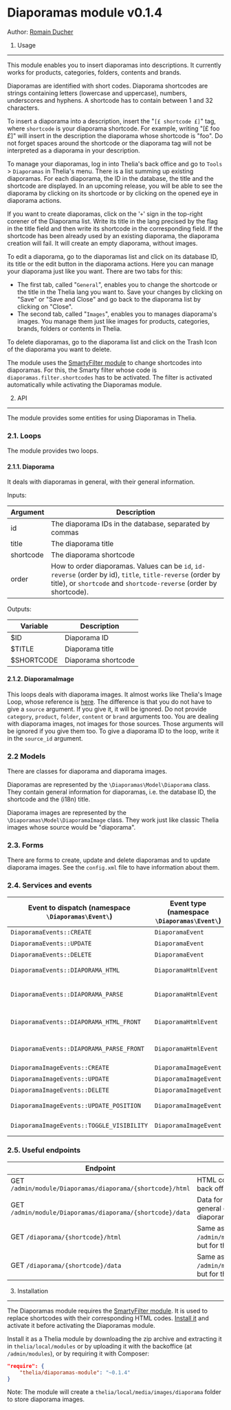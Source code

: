 <!--
    This file is part of the "Diaporamas" Thelia 2 module.

    Copyright (c) OpenStudio
    email : dev@thelia.net
    web : http://www.thelia.net

    For the full copyright and license information, please view the LICENSE.txt
    file that was distributed with this source code.
-->

Diaporamas module v0.1.4
===

Author: [Romain Ducher](mailto://rducher@openstudio.fr)

1. Usage
---

This module enables you to insert diaporamas into descriptions. It currently works for products, categories, folders,
contents and brands.

Diaporamas are identified with short codes. Diaporama shortcodes are strings containing letters (lowercase and uppercase),
numbers, underscores and hyphens. A shortcode has to contain between 1 and 32 characters.

To insert a diaporama into a description, insert the "`[£ shortcode £]`" tag, where `shortcode` is your diaporama shortcode.
For example, writing "[£ foo £]" will insert in the description the diaporama whose shortcode is "foo". Do not forget
spaces around the shortcode or the diaporama tag will not be interpreted as a diaporama in your description.

To manage your diaporamas, log in into Thelia's back office and go to `Tools` > `Diaporamas` in Thelia's menu. There is
a list summing up existing diaporamas. For each diaporama, the ID in the database, the title and the shortcode are
displayed. In an upcoming release, you will be able to see the diaporama by clicking on its shortcode or by clicking on
the opened eye in diaporama actions.

If you want to create diaporamas, click on the '`+`' sign in the top-right corener of the Diaporama list. Write its title
in the lang precised by the flag in the title field and then write its shortcode in the corresponding field. If the
shortcode has been already used by an existing diaporama, the diaporama creation will fail. It will create an empty
diaporama, without images.

To edit a diaporama, go to the diaporamas list and click on its database ID, its title or the edit button in the
diaporama actions. Here you can manage your diaporama just like you want. There are two tabs for this:

* The first tab, called "`General`", enables you to change the shortcode or the title in the Thelia lang you want to.
Save your changes by clicking on "Save" or "Save and Close" and go back to the diaporama list by clicking on "Close". 
* The second tab, called "`Images`", enables you to manages diaporama's images. You manage them just like images for
products, categories, brands, folders or contents in Thelia.

To delete diaporamas, go to the diaporama list and click on the Trash Icon of the diaporama you want to delete.

The module uses the [SmartyFilter module](https://github.com/thelia-modules/SmartyFilter) to change shortcodes into
diaporamas. For this, the Smarty filter whose code is `diaporamas.filter.shortcodes` has to be activated. The filter
is activated automatically while activating the Diaporamas module.


2. API
---

The module provides some entities for using Diaporamas in Thelia.

### 2.1. Loops

The module provides two loops.

#### 2.1.1. Diaporama

It deals with diaporamas in general, with their general information.

Inputs:

| Argument | Description |
| -------- | ----------- |
| id | The diaporama IDs in the database, separated by commas |
| title | The diaporama title |
| shortcode | The diaporama shortcode |
| order | How to order diaporamas. Values can be `id`, `id-reverse` (order by id), `title`, `title-reverse` (order by title), or `shortcode` and `shortcode-reverse` (order by shortcode). |

Outputs:

| Variable | Description |
| -------- | ----------- |
| $ID | Diaporama ID |
| $TITLE | Diaporama title |
| $SHORTCODE | Diaporama shortcode |

#### 2.1.2. DiaporamaImage

This loops deals with diaporama images. It almost works like Thelia's Image Loop, whose reference is
[here](http://doc.thelia.net/en/documentation/loop/image.html). The difference is that you do not have to give a
`source` argument. If you give it, it will be ignored. Do not provide `category`, `product`, `folder`, `content` or
`brand` arguments too. You are dealing with diaporama images, not images for those sources. Those arguments will be
ignored if you give them too. To give a diaporama ID to the loop, write it in the `source_id` argument.

### 2.2 Models

There are classes for diaporama and diaporama images.

Diaporamas are represented by the `\Diaporamas\Model\Diaporama` class. They contain general information for diaporamas,
i.e. the database ID, the shortcode and the (i18n) title.

Diaporama images are represented by the `\Diaporamas\Model\DiaporamaImage` class. They work just like classic Thelia
images whose source would be "diaporama".

### 2.3. Forms

There are forms to create, update and delete diaporamas and to update diaporama images. See the `config.xml` file to have
information about them.

### 2.4. Services and events

| Event to dispatch (namespace `\Diaporamas\Event\`) | Event type (namespace `\Diaporamas\Event\`) | Description |
| -------------------------------------------------- | ------------------------------------------ | ----------- |
| `DiaporamaEvents::CREATE` | `DiaporamaEvent` | Creating a diaporama |
| `DiaporamaEvents::UPDATE` | `DiaporamaEvent` | Updating a diaporama |
| `DiaporamaEvents::DELETE` | `DiaporamaEvent` | Deleting a diaporama |
| `DiaporamaEvents::DIAPORAMA_HTML` | `DiaporamaHtmlEvent` | While retrieving diaporama's HTML in the back office |
| `DiaporamaEvents::DIAPORAMA_PARSE` | `DiaporamaHtmlEvent` | While parsing descriptions to insert diaporama's HTML in the back office |
| `DiaporamaEvents::DIAPORAMA_HTML_FRONT` | `DiaporamaHtmlEvent` | Same as `DiaporamaEvents::DIAPORAMA_HTML` but for front office |
| `DiaporamaEvents::DIAPORAMA_PARSE_FRONT` | `DiaporamaHtmlEvent` | Same as `DiaporamaEvents::DIAPORAMA_PARSE` but for front office |
| `DiaporamaImageEvents::CREATE` | `DiaporamaImageEvent` | Creating a diaporama image |
| `DiaporamaImageEvents::UPDATE` | `DiaporamaImageEvent` | Updating a diaporama image |
| `DiaporamaImageEvents::DELETE` | `DiaporamaImageEvent` | Deleting a diaporama image |
| `DiaporamaImageEvents::UPDATE_POSITION` | `DiaporamaImageEvent` | Updating the image position in the diaporama |
| `DiaporamaImageEvents::TOGGLE_VISIBILITY` | `DiaporamaImageEvent` | Changing image visibility in the diaporama |

### 2.5. Useful endpoints

| Endpoint | Description |
| -------- | ----------- |
| GET `/admin/module/Diaporamas/diaporama/{shortcode}/html` | HTML code for the [£ shortcode £] diaporama. For the back office. |
| GET `/admin/module/Diaporamas/diaporama/{shortcode}/data` | Data for the [£ shortcode £] diaporama. It returns general data for the diaporama and information about diaporama images too. For the back office. |
| GET `/diaporama/{shortcode}/html` | Same as "GET `/admin/module/Diaporamas/diaporama/{shortcode}/html`" but for the front office. |
| GET `/diaporama/{shortcode}/data` | Same as "GET `/admin/module/Diaporamas/diaporama/{shortcode}/data`" but for the front office. |


3. Installation
---

The Diaporamas module requires the [SmartyFilter module](https://github.com/thelia-modules/SmartyFilter). It is used to replace shortcodes with their corresponding HTML codes.
[Install it](https://github.com/thelia-modules/SmartyFilter#installation) and activate it before activating the Diaporamas module.

Install it as a Thelia module by downloading the zip archive and extracting it in ```thelia/local/modules``` or by uploading it with the backoffice (at ```/admin/modules```),
or by requiring it with Composer:

```json
"require": {
    "thelia/diaporamas-module": "~0.1.4"
}
```

Note: The module will create a `thelia/local/media/images/diaporama` folder to store diaporama images.
